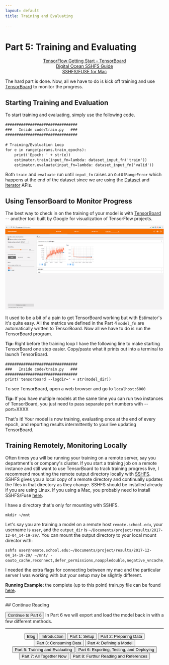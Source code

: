 ```yaml
---
layout: default
title: Training and Evaluating

---
```


# Part 5: Training and Evaluating

<div style="text-align: center">
	<a href="https://www.tensorflow.org/get_started/summaries_and_tensorboard" target="_blank">TensorFlow Getting Start - TensorBoard</a><br>
	<a href="https://www.digitalocean.com/community/tutorials/how-to-use-sshfs-to-mount-remote-file-systems-over-ssh" target="_blank">Digital Ocean SSHFS Guide</a><br>
	<a href="https://osxfuse.github.io/" target="_blank">SSHFS/FUSE for Mac</a><br>
</div>

The hard part is done.  Now, all we have to do is kick off training and use <a href="https://www.tensorflow.org/get_started/summaries_and_tensorboard" target="_blank">TensorBoard</a> to monitor the progress.

## Starting Training and Evaluation

To start training and evaluating, simply use the following code.

```
################################
###   Inside code/train.py   ###
################################

# Training/Evaluation Loop
for e in range(params.train_epochs):
    print('Epoch: ' + str(e))
    estimator.train(input_fn=lambda: dataset_input_fn('train'))
    estimator.evaluate(input_fn=lambda: dataset_input_fn('valid'))
```

Both ```train``` and ```evaluate``` run until ```input_fn``` raises an ```OutOfRangeError``` which happens at the end of the dataset since we are using the <a href="https://www.tensorflow.org/api_docs/python/tf/data/Dataset" target="_blank">Dataset</a> and <a href="https://www.tensorflow.org/api_docs/python/tf/data/Iterator" target="_blank">Iterator</a> APIs.

## Using TensorBoard to Monitor Progress

The best way to check in on the training of your model is with <a href="https://www.tensorflow.org/get_started/summaries_and_tensorboard" target="_blank">TensorBoard</a> -- another tool built by Google for visualization of TensorFlow projects.

![TensorBoard](images/tensorboard.png)

It used to be a bit of a pain to get TensorBoard working but with Estimator's it's quite easy.  All the metrics we defined in the Part 4 ```model_fn``` are automatically written to TensorBoard.  Now all we have to do is run the TensorBoard program.

<span class="protip"><b>Tip: </b>Right before the training loop I have the following line to make starting TensorBoard one step easier.  Copy/paste what it prints out into a terminal to launch TensorBoard.</span>
```
################################
###   Inside code/train.py   ###
################################
print('tensorboard --logdir=' + str(model_dir))
```

To see TensorBoard, open a web browser and go to ```localhost:6000```

<span class="protip"><b>Tip: </b>If you have multiple models at the same time you can run two instances of TensorBoard, you just need to pass separate port numbers with \-\-port=XXXX</span>

That's it!  Your model is now training, evaluating once at the end of every epoch, and reporting results intermittently to your live updating TensorBoard.

## Training Remotely, Monitoring Locally
Often times you will be running your training on a remote server, say you department's or company's cluster.  If you start a training job on a remote instance and still want to use TensorBoard to track training progress live, I recommend mounting the remote output directory locally with <a href="https://en.wikipedia.org/wiki/SSHFS" target="_blank">SSHFS</a>.  SSHFS gives you a local copy of a remote directory and continually updates the files in that directory as they change.  SSHFS should be installed already if you are using Linux.  If you using a Mac, you probably need to install SSHFS/Fuse <a href="https://osxfuse.github.io/" target="_blank">here</a>.

I have a directory that's only for mounting with SSHFS.
```
mkdir ~/mnt
```

Let's say you are training a model on a remote host ```remote.school.edu```, your username is ```user```, and the ```output_dir``` is ```~/Documents/project/results/2017-12-04_14-19-29/```.  You can mount the output directory to your local mount director with:

```
sshfs user@remote.school.edu:~/Documents/project/results/2017-12-04_14-19-29/ ~/mnt/ -oauto_cache,reconnect,defer_permissions,noappledouble,negative_vncache,volname=MySSHFSMount
```

I needed the extra flags for connecting between my mac and the particular server I was working with but your setup may be slightly different.

<span class="example"><b>Running Example: </b>the complete (up to this point) train.py file can be found <a href="code/train_part5.py">here</a>.</span>

<hr>
## Continue Reading

<button onclick="location.href='export'" class='continue-links'>Continue to Part 6</button>
In Part 6 we will export and load the model back in with a few different methods.

<hr>
<div style="text-align: center;">
	<button onclick="location.href='https://crosleythomas.github.io/blog/'" class='continue-links' target="_blank">Blog</button>
    <button onclick="location.href='introduction'" class='continue-links'>Introduction</button>
    <button onclick="location.href='setup'" class='continue-links'>Part 1: Setup</button>
    <button onclick="location.href='dataprep'" class='continue-links'>Part 2: Preparing Data</button>
    <button onclick="location.href='dataload'" class='continue-links'>Part 3: Consuming Data</button>
    <button onclick="location.href='model'" class='continue-links'>Part 4: Defining a Model</button>
    <button onclick="location.href='traineval'" class='continue-links'>Part 5: Training and Evaluating</button>
    <button onclick="location.href='export'" class='continue-links'>Part 6: Exporting, Testing, and Deploying</button>
    <button onclick="location.href='summary'" class='continue-links'>Part 7: All Together Now</button>
    <button onclick="location.href='references'" class='continue-links'>Part 8: Furthur Reading and References</button>
</div>
